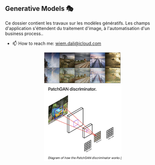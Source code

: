 ## Generative Models 🎭

Ce dossier contient les travaux sur les modèles génératifs. Les champs d'application s'éttendent du traitement d'image, à l'automatisation d'un business process..


- 📫 How to reach me: wiem.dali@icloud.com

<p align="center">
  <img src="src/photo2monet.png?raw=false" width="50%" /> </center>
  <img src="src/patchGAN.png?raw=false" width="50%" /> </center>
</p>
